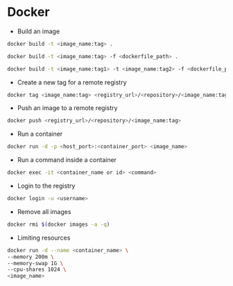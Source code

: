 # Docker

- Build an image

```sh
docker build -t <image_name:tag> .
```

```sh
docker build -t <image_name:tag> -f <dockerfile_path> .
```

```sh
docker build -t <image_name:tag1> -t <image_name:tag2> -f <dockerfile_path> .
```

- Create a new tag for a remote registry

```sh
docker tag <image_name:tag> <registry_url>/<repository>/<image_name:tag>
```

- Push an image to a remote registry

```sh
docker push <registry_url>/<repository>/<image_name:tag>
```

- Run a container

```sh
docker run -d -p <host_port>:<container_port> <image_name>
```

- Run a command inside a container

```sh
docker exec -it <container_name or id> <command>
```

- Login to the registry

```sh
docker login -u <username>
```

- Remove all images

```sh
docker rmi $(docker images -a -q)
```

- Limiting resources

```sh
docker run -d --name <container_name> \
--memory 200m \
--memory-swap 1G \
--cpu-shares 1024 \
<image_name>
```
